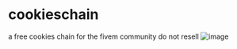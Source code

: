 # cookieschain
a free cookies chain for the fivem community do not resell
![image](https://github.com/omgbeast/cookieschain/assets/140277381/0e1faaf0-7e23-4586-af1b-46408e9ffe91)
